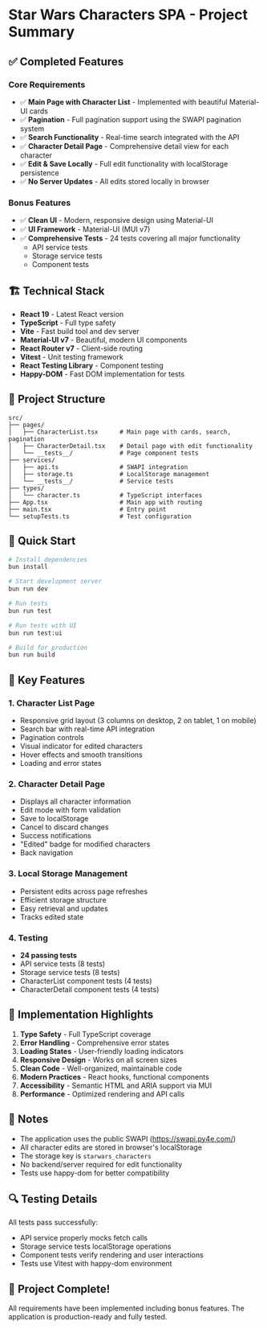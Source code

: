 # Star Wars Characters SPA - Project Summary

## ✅ Completed Features

### Core Requirements
- ✅ **Main Page with Character List** - Implemented with beautiful Material-UI cards
- ✅ **Pagination** - Full pagination support using the SWAPI pagination system
- ✅ **Search Functionality** - Real-time search integrated with the API
- ✅ **Character Detail Page** - Comprehensive detail view for each character
- ✅ **Edit & Save Locally** - Full edit functionality with localStorage persistence
- ✅ **No Server Updates** - All edits stored locally in browser

### Bonus Features
- ✅ **Clean UI** - Modern, responsive design using Material-UI
- ✅ **UI Framework** - Material-UI (MUI v7)
- ✅ **Comprehensive Tests** - 24 tests covering all major functionality
  - API service tests
  - Storage service tests
  - Component tests

## 🏗️ Technical Stack

- **React 19** - Latest React version
- **TypeScript** - Full type safety
- **Vite** - Fast build tool and dev server
- **Material-UI v7** - Beautiful, modern UI components
- **React Router v7** - Client-side routing
- **Vitest** - Unit testing framework
- **React Testing Library** - Component testing
- **Happy-DOM** - Fast DOM implementation for tests

## 📁 Project Structure

```
src/
├── pages/
│   ├── CharacterList.tsx      # Main page with cards, search, pagination
│   ├── CharacterDetail.tsx    # Detail page with edit functionality
│   └── __tests__/             # Page component tests
├── services/
│   ├── api.ts                 # SWAPI integration
│   ├── storage.ts             # LocalStorage management
│   └── __tests__/             # Service tests
├── types/
│   └── character.ts           # TypeScript interfaces
├── App.tsx                    # Main app with routing
├── main.tsx                   # Entry point
└── setupTests.ts              # Test configuration
```

## 🚀 Quick Start

```bash
# Install dependencies
bun install

# Start development server
bun run dev

# Run tests
bun run test

# Run tests with UI
bun run test:ui

# Build for production
bun run build
```

## 🎨 Key Features

### 1. Character List Page
- Responsive grid layout (3 columns on desktop, 2 on tablet, 1 on mobile)
- Search bar with real-time API integration
- Pagination controls
- Visual indicator for edited characters
- Hover effects and smooth transitions
- Loading and error states

### 2. Character Detail Page
- Displays all character information
- Edit mode with form validation
- Save to localStorage
- Cancel to discard changes
- Success notifications
- "Edited" badge for modified characters
- Back navigation

### 3. Local Storage Management
- Persistent edits across page refreshes
- Efficient storage structure
- Easy retrieval and updates
- Tracks edited state

### 4. Testing
- **24 passing tests**
- API service tests (8 tests)
- Storage service tests (8 tests)
- CharacterList component tests (4 tests)
- CharacterDetail component tests (4 tests)

## 🎯 Implementation Highlights

1. **Type Safety** - Full TypeScript coverage
2. **Error Handling** - Comprehensive error states
3. **Loading States** - User-friendly loading indicators
4. **Responsive Design** - Works on all screen sizes
5. **Clean Code** - Well-organized, maintainable code
6. **Modern Practices** - React hooks, functional components
7. **Accessibility** - Semantic HTML and ARIA support via MUI
8. **Performance** - Optimized rendering and API calls

## 📝 Notes

- The application uses the public SWAPI (https://swapi.py4e.com/)
- All character edits are stored in browser's localStorage
- The storage key is `starwars_characters`
- No backend/server required for edit functionality
- Tests use happy-dom for better compatibility

## 🔍 Testing Details

All tests pass successfully:
- API service properly mocks fetch calls
- Storage service tests localStorage operations
- Component tests verify rendering and user interactions
- Tests use Vitest with happy-dom environment

## 🎉 Project Complete!

All requirements have been implemented including bonus features. The application is production-ready and fully tested.

